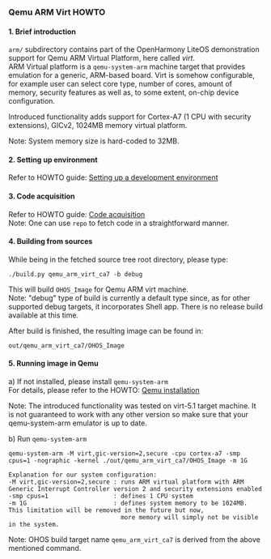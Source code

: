 ### Qemu ARM Virt HOWTO

#### 1. Brief introduction 
`arm/` subdirectory contains part of the OpenHarmony LiteOS demonstration support for Qemu ARM Virtual Platform,
here called *virt*.  
ARM Virtual platform is a `qemu-system-arm` machine target that provides emulation
for a generic, ARM-based board. Virt is somehow configurable, for example
user can select core type, number of cores, amount of memory, security features
as well as, to some extent, on-chip device configuration.

Introduced functionality adds support for Cortex-A7 (1 CPU with security extensions),
GICv2, 1024MB memory virtual platform.  

Note: System memory size is hard-coded to 32MB. 

#### 2. Setting up environment

Refer to HOWTO guide: [Setting up a development environment](https://gitee.com/openharmony/docs/blob/master/docs-en/quick-start/setting-up-a-development-environment-1.md)

#### 3. Code acquisition

Refer to HOWTO guide: [Code acquisition](https://gitee.com/openharmony/docs/blob/master/docs-en/get-code/source-code-acquisition.md)  
Note: One can use `repo` to fetch code in a straightforward manner.

#### 4. Building from sources

While being in the fetched source tree root directory, please type:
```
./build.py qemu_arm_virt_ca7 -b debug
```
This will build `OHOS_Image` for Qemu ARM virt machine.  
Note: "debug" type of build is currently a default type since, as for other supported debug targets, it incorporates Shell app.
      There is no release build available at this time.  

After build is finished, the resulting image can be found in:
```
out/qemu_arm_virt_ca7/OHOS_Image
```
#### 5. Running image in Qemu

a) If not installed, please install `qemu-system-arm`  
For details, please refer to the HOWTO: [Qemu installation](https://www.qemu.org/download/)   

Note: The introduced functionality was tested on virt-5.1 target machine. It is not guaranteed to work with any other version
      so make sure that your qemu-system-arm emulator is up to date.

b) Run `qemu-system-arm`  

```
qemu-system-arm -M virt,gic-version=2,secure -cpu cortex-a7 -smp cpus=1 -nographic -kernel ./out/qemu_arm_virt_ca7/OHOS_Image -m 1G
```


```
Explanation for our system configuration:  
-M virt,gic-version=2,secure : runs ARM virtual platform with ARM Generic Interrupt Controller version 2 and security extensions enabled
-smp cpus=1                  : defines 1 CPU system
-m 1G                        : defines system memory to be 1024MB. This limitation will be removed in the future but now,
                               more memory will simply not be visible in the system.
```


Note: OHOS build target name `qemu_arm_virt_ca7` is derived from the above mentioned command.

